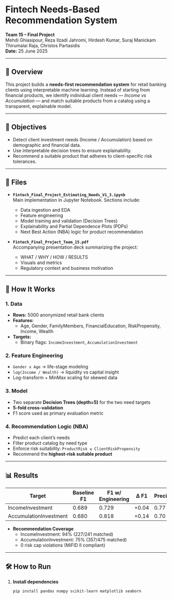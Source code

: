 # Fintech Needs-Based Recommendation System

**Team 15 – Final Project**  
Mehdi Ghiasipour, Reza Ilzadi Jahromi, Hirdesh Kumar, Suraj Manickam Thirumalai Raja, Christos Partasidis  
**Date:** 25 June 2025

---

## 📌 Overview

This project builds a **needs-first recommendation system** for retail banking clients using interpretable machine learning. Instead of starting from financial products, we identify individual client needs — *Income vs Accumulation* — and match suitable products from a catalog using a transparent, explainable model.

---

## 🎯 Objectives

- Detect client investment needs (Income / Accumulation) based on demographic and financial data.
- Use interpretable decision trees to ensure explainability.
- Recommend a suitable product that adheres to client-specific risk tolerances.

---

## 🧩 Files

- **`Fintech_Final_Project_Estimating_Needs_V1_3.ipynb`**  
  Main implementation in Jupyter Notebook. Sections include:
  - Data ingestion and EDA
  - Feature engineering
  - Model training and validation (Decision Trees)
  - Explainability and Partial Dependence Plots (PDPs)
  - Next Best Action (NBA) logic for product recommendation

- **`Fintech_Final_Project_Team_15.pdf`**  
  Accompanying presentation deck summarizing the project:  
  - WHAT / WHY / HOW / RESULTS  
  - Visuals and metrics  
  - Regulatory context and business motivation

---

## 🧠 How It Works

### 1. Data

- **Rows:** 5000 anonymized retail bank clients  
- **Features:**  
  - Age, Gender, FamilyMembers, FinancialEducation, RiskPropensity, Income, Wealth  
- **Targets:**  
  - Binary flags: `IncomeInvestment`, `AccumulationInvestment`

### 2. Feature Engineering

- `Gender x Age` → life-stage modeling  
- `log(Income / Wealth)` → liquidity vs capital insight  
- Log-transform + MinMax scaling for skewed data  

### 3. Model

- Two separate **Decision Trees (depth=5)** for the two need targets  
- **5-fold cross-validation**  
- F1 score used as primary evaluation metric

### 4. Recommendation Logic (NBA)

- Predict each client’s needs
- Filter product catalog by need type
- Enforce risk suitability: `ProductRisk ≤ ClientRiskPropensity`
- Recommend the **highest-risk suitable product**

---

## 📊 Results

| Target                | Baseline F1 | F1 w/ Engineering | Δ F1  | Precision | Recall |
|-----------------------|-------------|-------------------|-------|-----------|--------|
| IncomeInvestment      | 0.689       | 0.729             | +0.04 | 0.77      | 0.79   |
| AccumulationInvestment| 0.680       | 0.818             | +0.14 | 0.70      | 0.72   |

- **Recommendation Coverage**  
  - IncomeInvestment: 94% (227/241 matched)  
  - AccumulationInvestment: 75% (357/475 matched)  
  - 0 risk cap violations (MiFID II compliant)

---

## 🛠️ How to Run

1. **Install dependencies**
   ```bash
   pip install pandas numpy scikit-learn matplotlib seaborn
